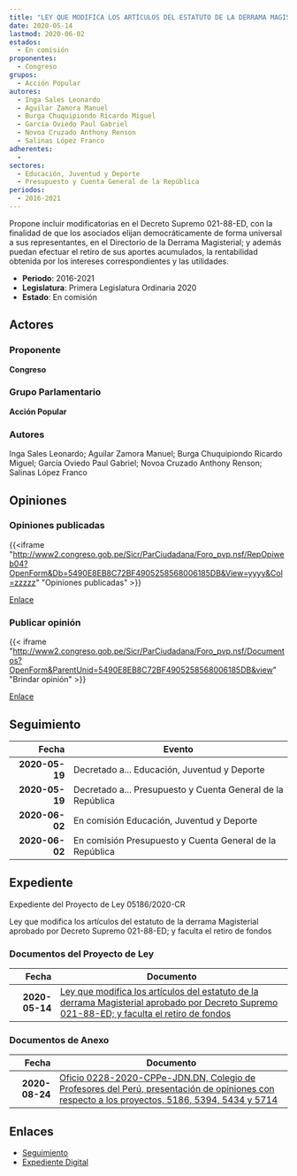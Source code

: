 ```yaml
---
title: "LEY QUE MODIFICA LOS ARTÍCULOS DEL ESTATUTO DE LA DERRAMA MAGISTERIAL APROBADO POR DECRETO SUPREMO 021-88-ED, Y FACULTA EL RETIRO DE FONDOS"
date: 2020-05-14
lastmod: 2020-06-02
estados: 
  - En comisión
proponentes: 
  - Congreso
grupos: 
  - Acción Popular
autores: 
  - Inga Sales Leonardo
  - Aguilar Zamora Manuel
  - Burga Chuquipiondo Ricardo Miguel
  - García Oviedo Paul Gabriel
  - Novoa Cruzado Anthony Renson
  - Salinas López Franco
adherentes: 
  - 
sectores: 
  - Educación, Juventud y Deporte
  - Presupuesto y Cuenta General de la República
periodos: 
  - 2016-2021
---
```


Propone incluir modificatorias en el Decreto Supremo 021-88-ED, con la finalidad de que los asociados elijan democráticamente de forma universal a sus representantes, en el Directorio de la Derrama Magisterial; y además puedan efectuar el retiro de sus aportes acumulados, la rentabilidad obtenida por los intereses correspondientes y las utilidades.

- **Periodo**: 2016-2021
- **Legislatura**: Primera Legislatura Ordinaria 2020
- **Estado**: En comisión

## Actores

### Proponente

**Congreso**

### Grupo Parlamentario

**Acción Popular**

### Autores

Inga Sales Leonardo; Aguilar Zamora Manuel; Burga Chuquipiondo Ricardo Miguel; García Oviedo Paul Gabriel; Novoa Cruzado Anthony Renson; Salinas López Franco


## Opiniones

### Opiniones publicadas

{{<iframe "http://www2.congreso.gob.pe/Sicr/ParCiudadana/Foro_pvp.nsf/RepOpiweb04?OpenForm&Db=5490E8EB8C72BF4905258568006185DB&View=yyyy&Col=zzzzz" "Opiniones publicadas" >}}

[Enlace](http://www2.congreso.gob.pe/Sicr/ParCiudadana/Foro_pvp.nsf/RepOpiweb04?OpenForm&Db=5490E8EB8C72BF4905258568006185DB&View=yyyy&Col=zzzzz)
### Publicar opinión

{{< iframe "http://www2.congreso.gob.pe/Sicr/ParCiudadana/Foro_pvp.nsf/Documentos?OpenForm&ParentUnid=5490E8EB8C72BF4905258568006185DB&view" "Brindar opinión" >}}

[Enlace](http://www2.congreso.gob.pe/Sicr/ParCiudadana/Foro_pvp.nsf/Documentos?OpenForm&ParentUnid=5490E8EB8C72BF4905258568006185DB&view)

## Seguimiento

| Fecha | Evento |
|------:|--------|
| **2020-05-19** | Decretado a... Educación, Juventud y Deporte|
| **2020-05-19** | Decretado a... Presupuesto y Cuenta General de la República|
| **2020-06-02** | En comisión Educación, Juventud y Deporte|
| **2020-06-02** | En comisión Presupuesto y Cuenta General de la República|


## Expediente

Expediente del Proyecto de Ley 05186/2020-CR

Ley que modifica los artículos del estatuto de la derrama Magisterial aprobado por Decreto Supremo 021-88-ED; y faculta el retiro de fondos


### Documentos del Proyecto de Ley

| Fecha | Documento |
|------:|--------|
| **2020-05-14** | [Ley que modifica los artículos del estatuto de la derrama Magisterial aprobado por Decreto Supremo 021-88-ED; y faculta el retiro de fondos](http://www.leyes.congreso.gob.pe/Documentos/2016_2021/Proyectos_de_Ley_y_de_Resoluciones_Legislativas/PL05186-20200514.pdf) |

### Documentos de Anexo

| Fecha | Documento |
|------:|--------|
| **2020-08-24** | [Oficio 0228-2020-CPPe-JDN.DN, Colegio de Profesores del Perú, presentación de opiniones con respecto a los proyectos, 5186, 5394, 5434 y 5714](http://www.leyes.congreso.gob.pe/Documentos/2016_2021/Oficios/Otras_Instituciones/OFICIO-0228-2020-CPPe-JDN.DN.pdf) |

## Enlaces 

- [Seguimiento](http://www2.congreso.gob.pehttp://www2.congreso.gob.pe/Sicr/TraDocEstProc/CLProLey2016.nsf/f7fff46988ca05b1052578e100829cc7/9a6966d102b83eea052585680070767a?OpenDocument)
- [Expediente Digital](http://www2.congreso.gob.pehttp://www2.congreso.gob.pe/Sicr/TraDocEstProc/CLProLey2016.nsf/f7fff46988ca05b1052578e100829cc7/9a6966d102b83eea052585680070767a?OpenDocument&Click=05257FB7005EB655.eb71d0cf91d8294e05256cdf006b5706/$Body/0.1C6C)
